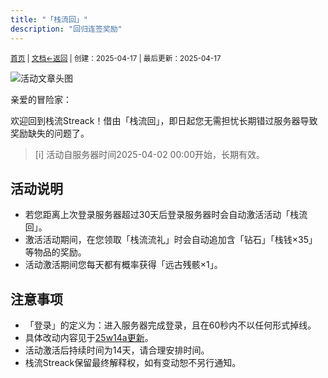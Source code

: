 ```yaml
---
title: "「栈流回」"
description: "回归连签奖励"
---
```

<small id="old_menu"><a href="/Streack/">首页</a> | <a href="/Streack/doc/">文档</a></small><small><a href="../../">←返回</a> |
 创建：2025-04-17 | 最后更新：2025-04-17</small><br>

![](https://s21.ax1x.com/2025/04/21/pE5i9aV.png "活动文章头图")

亲爱的冒险家：

欢迎回到栈流Streack！借由「栈流回」，即日起您无需担忧长期错过服务器导致奖励缺失的问题了。

> [i] 活动自服务器时间2025-04-02 00:00开始，长期有效。

## 活动说明

* 若您距离上次登录服务器超过30天后登录服务器时会自动激活活动「栈流回」。
* 激活活动期间，在您领取「栈流流礼」时会自动追加含「钻石」「栈钱×35」等物品的奖励。
* 活动激活期间您每天都有概率获得「远古残骸×1」。

## 注意事项

* 「登录」的定义为：进入服务器完成登录，且在60秒内不以任何形式掉线。
* 具体改动内容见于[25w14a更新](https://kdxiaoyi.top/Streack/doc/updata/#25w14a)。
* 活动激活后持续时间为14天，请合理安排时间。
* 栈流Streack保留最终解释权，如有变动恕不另行通知。

<script src="https://rs.kdxiaoyi.top/res/scripts/js/sober@1.0.6.min.js"></script><script src="https://kdxiaoyi.top/Streack/page/js/pmd.js"></script><script src="https://rs.kdxiaoyi.top/res/scripts/js/pmd-reRender.min.js"></script>